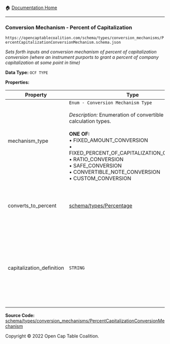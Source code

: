 :house: [Documentation Home](/README.md)

---

### Conversion Mechanism - Percent of Capitalization

`https://opencaptablecoalition.com/schema/types/conversion_mechanisms/PercentCapitalizationConversionMechanism.schema.json`

_Sets forth inputs and conversion mechanism of percent of capitalization conversion (where an instrument purports to grant a percent of company capitalization at some point in time)_

**Data Type:** `OCF TYPE`

**Properties:**

| Property                  | Type                                                                                                                                                                                                                                                                                                                                                               | Description                                                                                                                    | Required   |
| ------------------------- | ------------------------------------------------------------------------------------------------------------------------------------------------------------------------------------------------------------------------------------------------------------------------------------------------------------------------------------------------------------------ | ------------------------------------------------------------------------------------------------------------------------------ | ---------- |
| mechanism_type            | `Enum - Conversion Mechanism Type`</br></br>_Description:_ Enumeration of convertible conversion calculation types.</br></br>**ONE OF:** </br>&bull; FIXED_AMOUNT_CONVERSION </br>&bull; FIXED_PERCENT_OF_CAPITALIZATION_CONVERSION </br>&bull; RATIO_CONVERSION </br>&bull; SAFE_CONVERSION </br>&bull; CONVERTIBLE_NOTE_CONVERSION </br>&bull; CUSTOM_CONVERSION | Enumeration of convertible conversion calculation types.                                                                       | `REQUIRED` |
| converts_to_percent       | [schema/types/Percentage](/docs/schema/types/Percentage.md)                                                                                                                                                                                                                                                                                                        | What percentage of the company capitalization does this convert to                                                             | `REQUIRED` |
| capitalization_definition | `STRING`                                                                                                                                                                                                                                                                                                                                                           | How is company capitalization defined for purposes of conversion? If possible, include the legal language from the instrument. | -          |

**Source Code:** [schema/types/conversion_mechanisms/PercentCapitalizationConversionMechanism](/schema/types/conversion_mechanisms/PercentCapitalizationConversionMechanism.schema.json)

Copyright © 2022 Open Cap Table Coalition.
